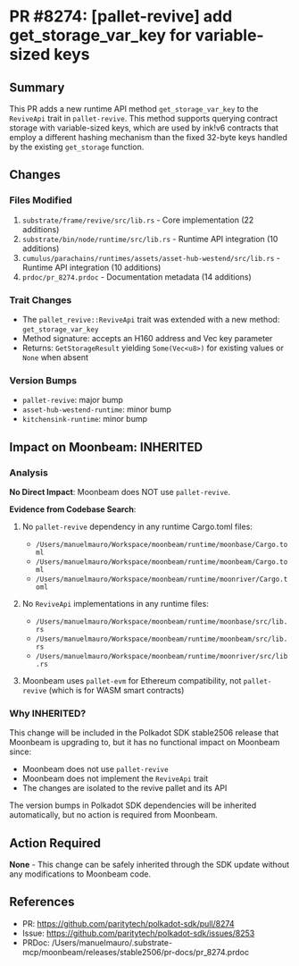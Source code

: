 # PR #8274: [pallet-revive] add get_storage_var_key for variable-sized keys

## Summary

This PR adds a new runtime API method `get_storage_var_key` to the `ReviveApi` trait in `pallet-revive`. This method supports querying contract storage with variable-sized keys, which are used by ink!v6 contracts that employ a different hashing mechanism than the fixed 32-byte keys handled by the existing `get_storage` function.

## Changes

### Files Modified
1. `substrate/frame/revive/src/lib.rs` - Core implementation (22 additions)
2. `substrate/bin/node/runtime/src/lib.rs` - Runtime API integration (10 additions)
3. `cumulus/parachains/runtimes/assets/asset-hub-westend/src/lib.rs` - Runtime API integration (10 additions)
4. `prdoc/pr_8274.prdoc` - Documentation metadata (14 additions)

### Trait Changes
- The `pallet_revive::ReviveApi` trait was extended with a new method: `get_storage_var_key`
- Method signature: accepts an H160 address and Vec<u8> key parameter
- Returns: `GetStorageResult` yielding `Some(Vec<u8>)` for existing values or `None` when absent

### Version Bumps
- `pallet-revive`: major bump
- `asset-hub-westend-runtime`: minor bump
- `kitchensink-runtime`: minor bump

## Impact on Moonbeam: INHERITED

### Analysis

**No Direct Impact**: Moonbeam does NOT use `pallet-revive`.

**Evidence from Codebase Search**:
1. No `pallet-revive` dependency in any runtime Cargo.toml files:
   - `/Users/manuelmauro/Workspace/moonbeam/runtime/moonbase/Cargo.toml`
   - `/Users/manuelmauro/Workspace/moonbeam/runtime/moonbeam/Cargo.toml`
   - `/Users/manuelmauro/Workspace/moonbeam/runtime/moonriver/Cargo.toml`

2. No `ReviveApi` implementations in any runtime files:
   - `/Users/manuelmauro/Workspace/moonbeam/runtime/moonbase/src/lib.rs`
   - `/Users/manuelmauro/Workspace/moonbeam/runtime/moonbeam/src/lib.rs`
   - `/Users/manuelmauro/Workspace/moonbeam/runtime/moonriver/src/lib.rs`

3. Moonbeam uses `pallet-evm` for Ethereum compatibility, not `pallet-revive` (which is for WASM smart contracts)

### Why INHERITED?

This change will be included in the Polkadot SDK stable2506 release that Moonbeam is upgrading to, but it has no functional impact on Moonbeam since:
- Moonbeam does not use `pallet-revive`
- Moonbeam does not implement the `ReviveApi` trait
- The changes are isolated to the revive pallet and its API

The version bumps in Polkadot SDK dependencies will be inherited automatically, but no action is required from Moonbeam.

## Action Required

**None** - This change can be safely inherited through the SDK update without any modifications to Moonbeam code.

## References

- PR: https://github.com/paritytech/polkadot-sdk/pull/8274
- Issue: https://github.com/paritytech/polkadot-sdk/issues/8253
- PRDoc: /Users/manuelmauro/.substrate-mcp/moonbeam/releases/stable2506/pr-docs/pr_8274.prdoc
